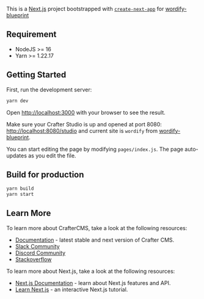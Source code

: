 This is a [Next.js](https://nextjs.org/) project bootstrapped with [`create-next-app`](https://github.com/vercel/next.js/tree/canary/packages/create-next-app) for [wordify-blueprint](https://github.com/craftercms/wordify-blueprint)

## Requirement

- NodeJS >= 16
- Yarn >= 1.22.17

## Getting Started

First, run the development server:

```bash
yarn dev
```

Open [http://localhost:3000](http://localhost:3000) with your browser to see the result.

Make sure your Crafter Studio is up and opened at port 8080: [http://localhost:8080/studio](http://localhost:8080/studio) and current site is `wordify` from [wordify-blueprint](https://github.com/craftercms/wordify-blueprint).

You can start editing the page by modifying `pages/index.js`. The page auto-updates as you edit the file.

## Build for production

```bash
yarn build
yarn start
```

## Learn More

To learn more about CrafterCMS, take a look at the following resources:

- [Documentation](https://docs.craftercms.org/) - latest stable and next version of Crafter CMS.
- [Slack Community](https://join.slack.com/t/craftercms/shared_invite/enQtNDg0NzI3NzA0NjMwLWZmMGQzMDViMzA5NDE1YjMzM2M1N2JlOWJlZDA1MjA2MGJlZjgzNDVlMmI5ODQxNmNjMWQ3NzA5ZWNkN2UxOWE)
- [Discord Community](https://discord.gg/b2cTvMuffq)
- [Stackoverflow](https://stackoverflow.com/questions/tagged/crafter-cms)

To learn more about Next.js, take a look at the following resources:

- [Next.js Documentation](https://nextjs.org/docs) - learn about Next.js features and API.
- [Learn Next.js](https://nextjs.org/learn) - an interactive Next.js tutorial.